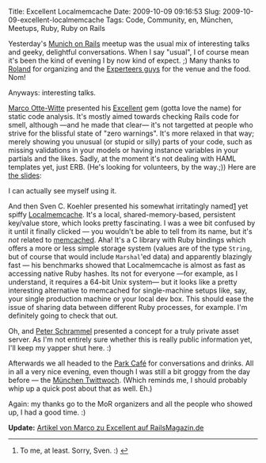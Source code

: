 Title: Excellent Localmemcache
Date: 2009-10-09 09:16:53
Slug: 2009-10-09-excellent-localmemcache
Tags: Code, Community, en, München, Meetups, Ruby, Ruby on Rails


Yesterday's [Munich on Rails][1] meetup was the usual mix of interesting talks
and geeky, delightful conversations. When I say "usual", I of course mean it's
been the kind of evening I by now kind of expect. ;) Many thanks to
[Roland][2] for organizing and the [Experteers guys][3] for the venue and the
food. Nom!

Anyways: interesting talks.

[Marco Otte-Witte][4] presented his [Excellent][5] gem (gotta love the name)
for static code analysis. It's mostly aimed towards checking Rails code for
smell, although —and he made that clear— it's not targetted at people who
strive for the blissful state of "zero warnings". It's more relaxed in that
way; merely showing you unusual (or stupid or silly) parts of your code, such
as missing validations in your models or having instance variables in your
partials and the likes. Sadly, at the moment it's not dealing with HAML
templates yet, just ERB. (He's looking for volunteers, by the way.;)) Here are
[the slides][6]:

I can actually see myself using it.

And then Sven C. Koehler presented his somewhat irritatingly named[1][7] yet
spiffy [Localmemcache][8]. It's a local, shared-memory-based, persistent
key/value store, which looks pretty fascinating. I was a wee bit confused by
it until it finally clicked — you wouldn't be able to tell from its name, but
it's _not_ related to [memcached][9]. Aha! It's a C library with Ruby bindings
which offers a more or less simple storage system (values are of the type
`String`, but of course that would include `Marshal`'ed data) and apparently
blazingly fast — his benchmarks showed that Localmemcache is almost as fast as
accessing native Ruby hashes. Its not for everyone —for example, as I
understand, it requires a 64-bit Unix system— but it looks like a pretty
interesting alternative to memcached for single-machine setups like, say, your
single production machine or your local dev box. This should ease the issue of
sharing data between different Ruby processes, for example. I'm definitely
going to check that out.

Oh, and [Peter Schrammel][10] presented a concept for a truly private asset
server. As I'm not entirely sure whether this is really public information
yet, I'll keep my yapper shut here. :)

Afterwards we all headed to the [Park Café][11] for conversations and drinks.
All in all a very nice evening, even though I was still a bit groggy from the
day before — the [München Twittwoch][12]. (Which reminds me, I should probably
whip up a quick post about that as well. Eh.)

Again: my thanks go to the MoR organizers and all the people who showed up, I
had a good time. :)

**Update:** [Artikel von Marco zu Excellent auf RailsMagazin.de][13]

* * *

  1. To me, at least. Sorry, Sven. :) [↩][14]

   [1]: http://munich-on-rails.com
   [2]: http://moriz.com
   [3]: http://experteer.de
   [4]: http://simplabs.com/
   [5]: http://github.com/simplabs/excellent
   [6]: http://www.slideshare.net/marcoow/excellent-2173489
   [7]: #fn:p210093648-1
   [8]: http://github.com/sck/localmemcache
   [9]: http://www.danga.com/memcached/
   [10]: http://www.workingwithrails.com/person/14317-peter-schrammel
   [11]: http://parkcafe089.de
   [12]: http://blog.clipflakes.com/2009/10/08/clipflakestv-prasentiert-twittwoch-in-munchen/
   [13]: http://railsmagazin.de/excellent-statische-analyse-fur-ruby-und-rails-1444
   [14]: #fnref:p210093648-1
